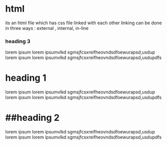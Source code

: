 # html
its an html file which has css file linked with each other
linking can be  done in three ways : external , internal, in-line
### heading 3

lorem ipsum lorem ipsumvlkd sgmsjfcsxreifheovndsdfoewurapsd,usdup
lorem ipsum lorem ipsumvlkd sgmsjfcsxreifheovndsdfoewurapsd,usdupdfs

heading 1
=====

lorem ipsum lorem ipsumvlkd sgmsjfcsxreifheovndsdfoewurapsd,usdup
lorem ipsum lorem ipsumvlkd sgmsjfcsxreifheovndsdfoewurapsd,usdupdfs

##heading 2
===

lorem ipsum lorem ipsumvlkd sgmsjfcsxreifheovndsdfoewurapsd,usdup
lorem ipsum lorem ipsumvlkd sgmsjfcsxreifheovndsdfoewurapsd,usdupdfs

